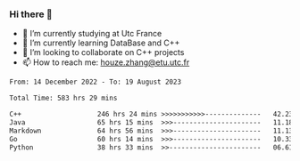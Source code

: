 ### Hi there 👋
- 🔭 I’m currently studying at Utc France
- 🌱 I’m currently learning DataBase and C++
- 👯 I’m looking to collaborate on C++ projects
- 📫 How to reach me: houze.zhang@etu.utc.fr

<!--START_SECTION:waka-->

```txt
From: 14 December 2022 - To: 19 August 2023

Total Time: 583 hrs 29 mins

C++                   246 hrs 24 mins >>>>>>>>>>>--------------   42.23 %
Java                  65 hrs 15 mins  >>>----------------------   11.18 %
Markdown              64 hrs 56 mins  >>>----------------------   11.13 %
Go                    60 hrs 14 mins  >>>----------------------   10.33 %
Python                38 hrs 33 mins  >>-----------------------   06.61 %
```

<!--END_SECTION:waka-->
